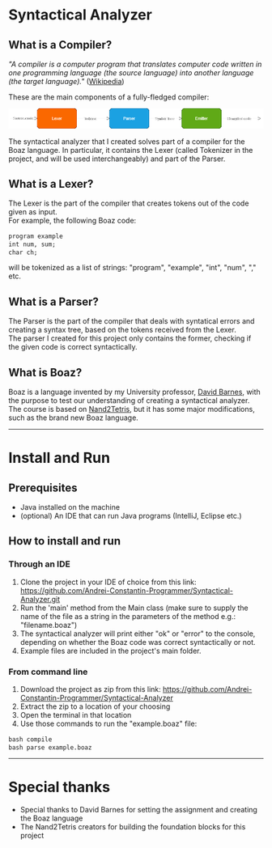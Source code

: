 # Syntactical Analyzer
## What is a Compiler?
*"A compiler is a computer program that translates computer code written in one programming language (the source language) into another language (the target language)."* ([Wikipedia](https://en.wikipedia.org/wiki/Compiler))  
  
These are the main components of a fully-fledged compiler:

<img src="https://github.com/Andrei-Constantin-Programmer/Syntactical-Analyzer/blob/master/images/Compiler.png?raw=true"/>

The syntactical analyzer that I created solves part of a compiler for the Boaz language. In particular, it contains the Lexer (called Tokenizer in the project, and will be used interchangeably) and part of the Parser.

## What is a Lexer?
The Lexer is the part of the compiler that creates tokens out of the code given as input.  
For example, the following Boaz code:
```
program example
int num, sum;
char ch;
```
will be tokenized as a list of strings: "program", "example", "int", "num", "," etc.

## What is a Parser?
The Parser is the part of the compiler that deals with syntatical errors and creating a syntax tree, based on the tokens received from the Lexer.  
The parser I created for this project only contains the former, checking if the given code is correct syntactically.  

## What is Boaz?
Boaz is a language invented by my University professor, [David Barnes](https://www.kent.ac.uk/computing/people/3070/barnes-david), with the purpose to test our understanding of creating a syntactical analyzer.  
The course is based on [Nand2Tetris](https://www.nand2tetris.org/), but it has some major modifications, such as the brand new Boaz language.  

---

# Install and Run

## Prerequisites
* Java installed on the machine
* (optional) An IDE that can run Java programs (IntelliJ, Eclipse etc.)

## How to install and run
### Through an IDE
1. Clone the project in your IDE of choice from this link: https://github.com/Andrei-Constantin-Programmer/Syntactical-Analyzer.git
2. Run the 'main' method from the Main class (make sure to supply the name of the file as a string in the parameters of the method e.g.: "filename.boaz")
3. The syntactical analyzer will print either "ok" or "error" to the console, depending on whether the Boaz code was correct syntactically or not.
4. Example files are included in the project's main folder.

### From command line
1. Download the project as zip from this link: https://github.com/Andrei-Constantin-Programmer/Syntactical-Analyzer
2. Extract the zip to a location of your choosing
3. Open the terminal in that location
4. Use those commands to run the "example.boaz" file:
```
bash compile
bash parse example.boaz
```
---

# Special thanks
* Special thanks to David Barnes for setting the assignment and creating the Boaz language
* The Nand2Tetris creators for building the foundation blocks for this project
